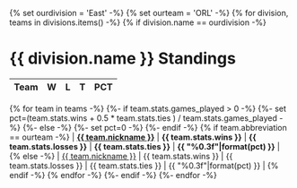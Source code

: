 {% set ourdivision = 'East' -%}
{% set ourteam = 'ORL' -%}
{% for division, teams in divisions.items() -%}
{% if division.name == ourdivision -%}
# {{ division.name }} Standings

| Team | W | L | T | PCT |
|:-----|--:|--:|--:|----:|
{% for team in teams -%}
{%- if team.stats.games_played > 0 -%}
{%- set pct=(team.stats.wins + 0.5 * team.stats.ties ) / team.stats.games_played -%}
{%- else -%}
{%- set pct=0 -%}
{%- endif -%}
{% if team.abbreviation == ourteam -%}
| [**{{ team.nickname }}**](/r/{{team|team_sr}}) | **{{ team.stats.wins }}** | **{{ team.stats.losses }}** | **{{ team.stats.ties }}** | **{{ "%0.3f"|format(pct) }}** |
{% else -%}
| [{{ team.nickname }}](/r/{{team|team_sr}}) | {{ team.stats.wins }} | {{ team.stats.losses }} | {{ team.stats.ties }} | {{ "%0.3f"|format(pct) }} |
{% endif -%}
{% endfor -%}
{%- endif -%}
{%- endfor -%}

